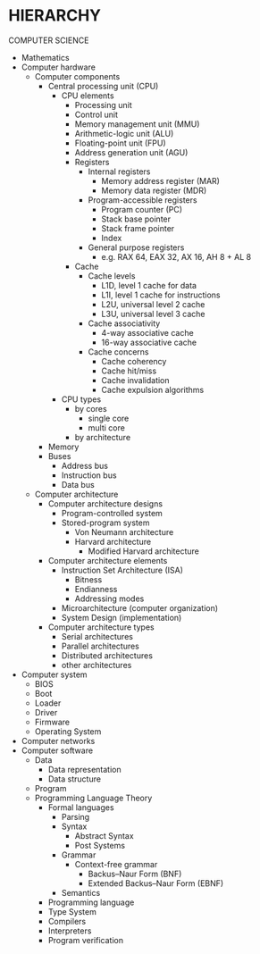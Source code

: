 # HIERARCHY


COMPUTER SCIENCE
* Mathematics
* Computer hardware
  * Computer components
    * Central processing unit (CPU)
      * CPU elements
        - Processing unit
        - Control unit
        - Memory management unit (MMU)
        - Arithmetic-logic unit (ALU)
        - Floating-point unit (FPU)
        - Address generation unit (AGU)
        - Registers
          - Internal registers
            - Memory address register (MAR)
            - Memory data register (MDR)
          - Program-accessible registers
            - Program counter (PC)
            - Stack base pointer
            - Stack frame pointer
            - Index
          - General purpose registers
            - e.g. RAX 64, EAX 32, AX 16, AH 8 + AL 8
        - Cache
          - Cache levels
            - L1D, level 1 cache for data
            - L1I, level 1 cache for instructions
            - L2U, universal level 2 cache
            - L3U, universal level 3 cache
          - Cache associativity
            - 4-way associative cache
            - 16-way associative cache
          - Cache concerns
            - Cache coherency
            - Cache hit/miss
            - Cache invalidation
            - Cache expulsion algorithms
      * CPU types
        * by cores
          - single core
          - multi core
        * by architecture
    * Memory
    * Buses
      * Address bus
      * Instruction bus
      * Data bus
  * Computer architecture
    * Computer architecture designs
      * Program-controlled system
      * Stored-program system
        * Von Neumann architecture
        * Harvard architecture
          * Modified Harvard architecture
    * Computer architecture elements
      * Instruction Set Architecture (ISA)
        * Bitness
        * Endianness
        * Addressing modes
      * Microarchitecture (computer organization)
      * System Design (implementation)
    * Computer architecture types
      * Serial architectures
      * Parallel architectures
      * Distributed architectures
      * other architectures
* Computer system
  * BIOS
  * Boot
  * Loader
  * Driver
  * Firmware
  * Operating System
* Computer networks
* Computer software
  * Data
    * Data representation
    * Data structure
  * Program
  * Programming Language Theory
    * Formal languages
      * Parsing
      * Syntax
        * Abstract Syntax
        * Post Systems
      * Grammar
        * Context-free grammar
          - Backus–Naur Form (BNF)
          - Extended Backus–Naur Form (EBNF)
      * Semantics
    * Programming language
    * Type System
    * Compilers
    * Interpreters
    * Program verification
